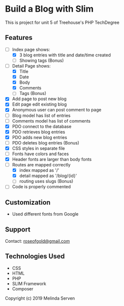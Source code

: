 # Build a Blog with Slim
This is project for unit 5 of Treehouse's PHP TechDegree

## Features
- [ ] Index page shows:
    - [x] 3 blog entries with title and date/time created
    - [ ] Showing tags (Bonus)
- [ ] Detail Page shows:
    - [x] Title
    - [x] Date
    - [x] Body
    - [x] Comments
    - [ ] Tags (Bonus)
- [x] Add page to post new blog 
- [x] Edit page edit existing blog
- [x] Anonymous user can post comment to page
- [ ] Blog model has list of entries
- [ ] Comments model has list of comments
- [x] PDO connect to the database
- [x] PDO retrieves blog entries
- [x] PDO adds new blog entries
- [ ] PDO deletes blog entries (Bonus)
- [x] CSS styles in separate file
- [ ] Fonts have colors and faces
- [x] Header fonts are larger than body fonts
- [ ] Routes are mapped correctly
    - [x] index mapped as '/'
    - [x] detail mapped as '/blog/{id}'
    - [ ] routing uses slugs (Bonus)
- [ ] Code is properly commented

## Customization
* Used different fonts from Google

## Support
Contact: roseofgold@gmail.com

## Technologies Used
* CSS
* HTML
* PHP
* SLIM Framework
* Composer

Copyright (c) 2019 Melinda Serven
